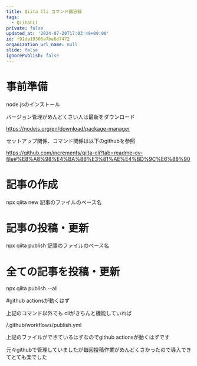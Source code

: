 ```yaml
---
title: Qiita Cli コマンド備忘録
tags:
  - QiitaCLI
private: false
updated_at: '2024-07-20T17:03:49+09:00'
id: f91da19306a7be6d7472
organization_url_name: null
slide: false
ignorePublish: false
---
```

# 事前準備

node.jsのインストール

バージョン管理がめんどくさい人は最新をダウンロード

https://nodejs.org/en/download/package-manager


セットアップ関係、コマンド関係は以下のgithubを参照

https://github.com/increments/qiita-cli?tab=readme-ov-file#%E8%A8%98%E4%BA%8B%E3%81%AE%E4%BD%9C%E6%88%90

# 記事の作成

npx qiita new 記事のファイルのベース名

# 記事の投稿・更新

npx qiita publish 記事のファイルのベース名

# 全ての記事を投稿・更新

npx qiita publish --all

#github actionsが動くはず

上記のコマンド以外でも cliがきちんと機能していれば

/.github/workflows/publish.yml

上記のファイルができているはずなのでgithub actionsが動くはずです


元々githubで管理していましたが毎回投稿作業がめんどくさかったので導入できてとても楽でした
